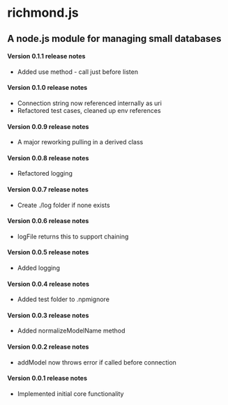
richmond.js
================

A node.js module for managing small databases
-----------------------------------------------

#### Version 0.1.1 release notes

* Added use method - call just before listen

#### Version 0.1.0 release notes

* Connection string now referenced internally as uri
* Refactored test cases, cleaned up env references

#### Version 0.0.9 release notes

* A major reworking pulling in a derived class

#### Version 0.0.8 release notes

* Refactored logging

#### Version 0.0.7 release notes

* Create ./log folder if none exists

#### Version 0.0.6 release notes

* logFile returns this to support chaining

#### Version 0.0.5 release notes

* Added logging

#### Version 0.0.4 release notes

* Added test folder to .npmignore

#### Version 0.0.3 release notes

* Added normalizeModelName method

#### Version 0.0.2 release notes

* addModel now throws error if called before connection

#### Version 0.0.1 release notes

* Implemented initial core functionality

